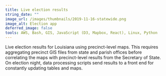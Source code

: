 ```yaml
---
title: Live election results
string_date: ""
image_url: /images/thumbnails/2019-11-16-statewide.png
image_alt: Election app
deferred_image: false
tools: AWS, Bash, GIS, JavaScript (D3, Mapbox, React), Linux, Python
---
```

Live election results for Louisiana using precinct-level maps.
This requires aggregating precinct GIS files from state and parish offices before correlating the maps with
precinct-level results from the Secretary of State.
On election night, data processing scripts send results to a front end for constantly updating tables and maps.

